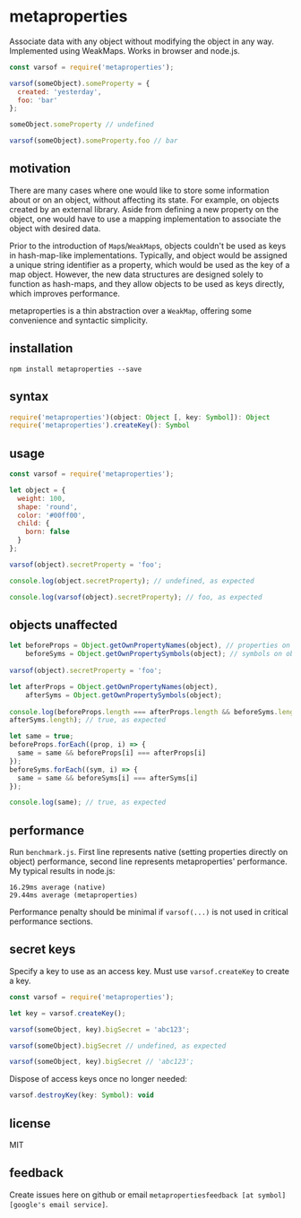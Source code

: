 # metaproperties
Associate data with any object without modifying the object in any way. Implemented using WeakMaps. Works in browser and node.js.
```javascript
const varsof = require('metaproperties');

varsof(someObject).someProperty = {
  created: 'yesterday',
  foo: 'bar'
};

someObject.someProperty // undefined

varsof(someObject).someProperty.foo // bar
```

## motivation

There are many cases where one would like to store some information about or on an object, without affecting its state. For example, on objects created by an external library. Aside from defining a new property on the object, one would have to use a mapping implementation to associate the object with desired data.

Prior to the introduction of `Map`s/`WeakMap`s, objects couldn't be used as keys in hash-map-like implementations. Typically, and object would be assigned a unique string identifier as a property, which would be used as the key of a map object. However, the new data structures are designed solely to function as hash-maps, and they allow objects to be used as keys directly, which improves performance.

metaproperties is a thin abstraction over a `WeakMap`, offering some convenience and syntactic simplicity.

## installation
```console
npm install metaproperties --save
```

## syntax
```javascript
require('metaproperties')(object: Object [, key: Symbol]): Object
require('metaproperties').createKey(): Symbol
```

## usage
```javascript
const varsof = require('metaproperties');

let object = {
  weight: 100,
  shape: 'round',
  color: '#00ff00',
  child: {
    born: false
  }
};

varsof(object).secretProperty = 'foo';

console.log(object.secretProperty); // undefined, as expected

console.log(varsof(object).secretProperty); // foo, as expected
```

## objects unaffected
```javascript
let beforeProps = Object.getOwnPropertyNames(object), // properties on object
    beforeSyms = Object.getOwnPropertySymbols(object); // symbols on object
    
varsof(object).secretProperty = 'foo';

let afterProps = Object.getOwnPropertyNames(object),
    afterSyms = Object.getOwnPropertySymbols(object);
    
console.log(beforeProps.length === afterProps.length && beforeSyms.length ===
afterSyms.length); // true, as expected

let same = true;
beforeProps.forEach((prop, i) => {
  same = same && beforeProps[i] === afterProps[i]
});
beforeSyms.forEach((sym, i) => {
  same = same && beforeSyms[i] === afterSyms[i]
});

console.log(same); // true, as expected
```

## performance
Run `benchmark.js`. First line represents native (setting properties directly on object) performance, second line represents metaproperties' performance. My typical results in node.js:
```console
16.29ms average (native)
29.44ms average (metaproperties)
```

Performance penalty should be minimal if `varsof(...)` is not used in critical
performance sections.

## secret keys
Specify a key to use as an access key. Must use `varsof.createKey` to create a
key.
```javascript
const varsof = require('metaproperties');

let key = varsof.createKey();

varsof(someObject, key).bigSecret = 'abc123';

varsof(someObject).bigSecret // undefined, as expected

varsof(someObject, key).bigSecret // 'abc123';
```

Dispose of access keys once no longer needed:
```javascript
varsof.destroyKey(key: Symbol): void
```

## license
MIT

## feedback
Create issues here on github or email `metapropertiesfeedback [at symbol] [google's email service]`.
